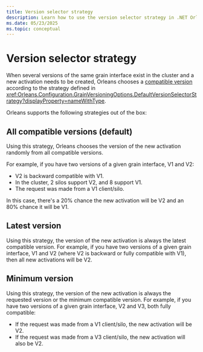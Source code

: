 ```yaml
---
title: Version selector strategy
description: Learn how to use the version selector strategy in .NET Orleans.
ms.date: 05/23/2025
ms.topic: conceptual
---
```


# Version selector strategy

When several versions of the same grain interface exist in the cluster and a new activation needs to be created, Orleans chooses a [compatible version](compatible-grains.md) according to the strategy defined in <xref:Orleans.Configuration.GrainVersioningOptions.DefaultVersionSelectorStrategy?displayProperty=nameWithType>.

Orleans supports the following strategies out of the box:

## All compatible versions (default)

Using this strategy, Orleans chooses the version of the new activation randomly from all compatible versions.

For example, if you have two versions of a given grain interface, V1 and V2:

- V2 is backward compatible with V1.
- In the cluster, 2 silos support V2, and 8 support V1.
- The request was made from a V1 client/silo.

In this case, there's a 20% chance the new activation will be V2 and an 80% chance it will be V1.

## Latest version

Using this strategy, the version of the new activation is always the latest compatible version. For example, if you have two versions of a given grain interface, V1 and V2 (where V2 is backward or fully compatible with V1), then all new activations will be V2.

## Minimum version

Using this strategy, the version of the new activation is always the requested version or the minimum compatible version. For example, if you have two versions of a given grain interface, V2 and V3, both fully compatible:

- If the request was made from a V1 client/silo, the new activation will be V2.
- If the request was made from a V3 client/silo, the new activation will also be V2.

